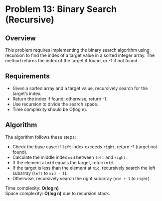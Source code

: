 # Problem 13: Binary Search (Recursive)

## Overview  
This problem requires implementing the binary search algorithm using recursion to find the index of a target value in a sorted integer array. The method returns the index of the target if found, or -1 if not found.

## Requirements  
- Given a sorted array and a target value, recursively search for the target’s index.  
- Return the index if found; otherwise, return -1.  
- Use recursion to divide the search space.  
- Time complexity should be O(log n).

## Algorithm  
The algorithm follows these steps:

- Check the base case: if `left` index exceeds `right`, return -1 (target not found).  
- Calculate the middle index `mid` between `left` and `right`.  
- If the element at `mid` equals the target, return `mid`.  
- If the target is less than the element at `mid`, recursively search the left subarray (`left` to `mid - 1`).  
- Otherwise, recursively search the right subarray (`mid + 1` to `right`).

Time complexity: **O(log n)**  
Space complexity: **O(log n)** due to recursion stack.
